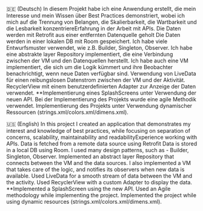 🇩🇪 (Deutsch)
In diesem Projekt habe ich eine Anwendung erstellt, die mein Interesse und mein Wissen über Best Practices demonstriert, 
wobei ich mich auf die Trennung von Belangen, die Skalierbarkeit, 
die Wartbarkeit und die Lesbarkeit konzentriereErfahrung in der Arbeit mit APIs.
Die Daten werden mit Retrofit aus einer entfernten Datenquelle geholt
Die Daten werden in einer lokalen DB mit Room gespeichert.
Ich habe viele Entwurfsmuster verwendet, wie z.B. Builder, Singleton, Observer.
Ich habe eine abstrakte layer Repository implementiert, die eine Verbindung zwischen der VM und den Datenquellen herstellt.
Ich habe auch eine VM implementiert, die sich um die Logik kümmert und ihre Beobachter benachrichtigt, wenn neue Daten verfügbar sind.
Verwendung von LiveData für einen reibungslosen Datenstrom zwischen der VM und der Aktivität.
RecyclerView mit einem benutzerdefinierten Adapter zur Anzeige der Daten verwendet.
**Implementierung eines SplashScreens unter Verwendung der neuen API.
Bei der Implementierung des Projekts wurde eine agile Methodik verwendet.
Implementierung des Projekts unter Verwendung dynamischer Ressourcen (strings.xml/colors.xml/dimens.xml).

🇺🇸 (English)
In this project I created an application that demonstrates my interest and knowledge of best practices, 
while focusing on separation of concerns, scalability, maintainability and readabilityExperience working with APIs.
Data is fetched from a remote data source using Retrofit
Data is stored in a local DB using Room.
I used many design patterns, such as - Builder, Singleton, Observer.
Implemented an abstract layer Repository that connects between the VM and the data sources.
I also implemented a VM that takes care of the logic, and notifies its observers when new data is available.
Used LiveData for a smooth stream of data between the VM and the activity.
Used RecyclerView with a custom Adapter to display the data.
**Implemented a SplashScreen using the new API.
Used an Agile methodology while implementing the project.
Implemented the project while using dynamic resources (strings.xml/colors.xml/dimens.xml).
